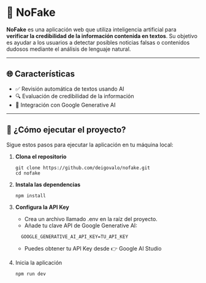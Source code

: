 # 🧠 NoFake

**NoFake** es una aplicación web que utiliza inteligencia artificial para **verificar la credibilidad de la información contenida en textos**. Su objetivo es ayudar a los usuarios a detectar posibles noticias falsas o contenidos dudosos mediante el análisis de lenguaje natural.

---

## 🌐 Características

- ✅ Revisión automática de textos usando AI
- 🔍 Evaluación de credibilidad de la información
- 🤖 Integración con Google Generative AI

---

## 🚀 ¿Cómo ejecutar el proyecto?

Sigue estos pasos para ejecutar la aplicación en tu máquina local:

1. **Clona el repositorio**
   ```
   git clone https://github.com/deigovalo/nofake.git
   cd nofake
2. **Instala las dependencias**

   ```
   npm install
3. **Configura la API Key**
   - Crea un archivo llamado .env en la raíz del proyecto.
   - Añade tu clave API de Google Generative AI:
   ```
     GOOGLE_GENERATIVE_AI_API_KEY=TU_API_KEY
   ```
   - Puedes obtener tu API Key desde 👉 Google AI Studio

4. Inicia la aplicación
   ```
   npm run dev

